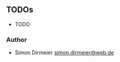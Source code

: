 ## TODOs

* TODO

### Author

* Simon Dirmeier <a href="mailto:simon.dirmeier@web.de">simon.dirmeier@web.de</a>
